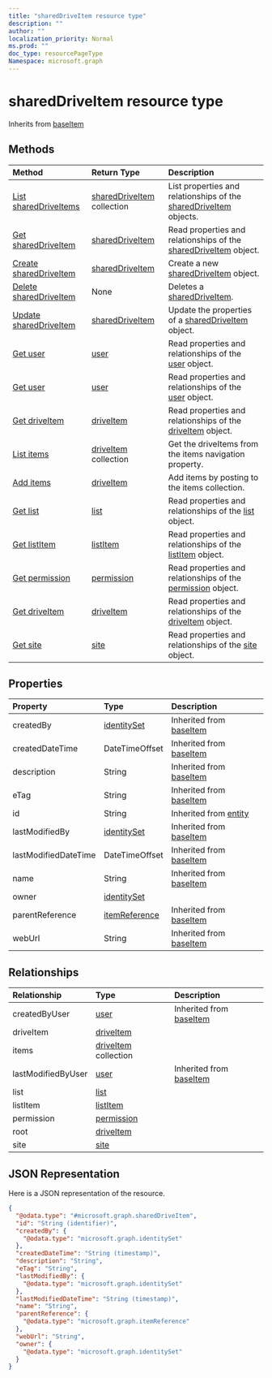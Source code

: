 ```yaml
---
title: "sharedDriveItem resource type"
description: ""
author: ""
localization_priority: Normal
ms.prod: ""
doc_type: resourcePageType
Namespace: microsoft.graph
---
```



# sharedDriveItem resource type




Inherits from [baseItem](../resources/baseItem.md)

## Methods
|Method|Return Type|Description|
|:---|:---|:---|
|[List sharedDriveItems](../api/shareddriveitem-list.md)|[sharedDriveItem](../resources/sharedDriveItem.md) collection|List properties and relationships of the [sharedDriveItem](../resources/shareddriveitem.md) objects.|
|[Get sharedDriveItem](../api/shareddriveitem-get.md)|[sharedDriveItem](../resources/sharedDriveItem.md)|Read properties and relationships of the [sharedDriveItem](../resources/shareddriveitem.md) object.|
|[Create sharedDriveItem](../api/shareddriveitem-post-shares.md)|[sharedDriveItem](../resources/sharedDriveItem.md)|Create a new [sharedDriveItem](../resources/shareddriveitem.md) object.|
|[Delete sharedDriveItem](../api/shareddriveitem-delete.md)|None|Deletes a [sharedDriveItem](../resources/shareddriveitem.md).|
|[Update sharedDriveItem](../api/shareddriveitem-update.md)|[sharedDriveItem](../resources/sharedDriveItem.md)|Update the properties of a [sharedDriveItem](../resources/shareddriveitem.md) object.|
|[Get user](../api/user-get.md)|[user](../resources/user.md)|Read properties and relationships of the [user](../resources/user.md) object.|
|[Get user](../api/user-get.md)|[user](../resources/user.md)|Read properties and relationships of the [user](../resources/user.md) object.|
|[Get driveItem](../api/driveitem-get.md)|[driveItem](../resources/driveItem.md)|Read properties and relationships of the [driveItem](../resources/driveitem.md) object.|
|[List items](../api/shareddriveitem-list-items.md)|[driveItem](../resources/driveItem.md) collection|Get the driveItems from the items navigation property.|
|[Add items](../api/shareddriveitem-post-items.md)|[driveItem](../resources/driveItem.md)|Add items by posting to the items collection.|
|[Get list](../api/list-get.md)|[list](../resources/list.md)|Read properties and relationships of the [list](../resources/list.md) object.|
|[Get listItem](../api/listitem-get.md)|[listItem](../resources/listItem.md)|Read properties and relationships of the [listItem](../resources/listitem.md) object.|
|[Get permission](../api/permission-get.md)|[permission](../resources/permission.md)|Read properties and relationships of the [permission](../resources/permission.md) object.|
|[Get driveItem](../api/driveitem-get.md)|[driveItem](../resources/driveItem.md)|Read properties and relationships of the [driveItem](../resources/driveitem.md) object.|
|[Get site](../api/site-get.md)|[site](../resources/site.md)|Read properties and relationships of the [site](../resources/site.md) object.|

## Properties
|Property|Type|Description|
|:---|:---|:---|
|createdBy|[identitySet](../resources/identitySet.md)| Inherited from [baseItem](../resources/baseItem.md)|
|createdDateTime|DateTimeOffset| Inherited from [baseItem](../resources/baseItem.md)|
|description|String| Inherited from [baseItem](../resources/baseItem.md)|
|eTag|String| Inherited from [baseItem](../resources/baseItem.md)|
|id|String| Inherited from [entity](../resources/entity.md)|
|lastModifiedBy|[identitySet](../resources/identitySet.md)| Inherited from [baseItem](../resources/baseItem.md)|
|lastModifiedDateTime|DateTimeOffset| Inherited from [baseItem](../resources/baseItem.md)|
|name|String| Inherited from [baseItem](../resources/baseItem.md)|
|owner|[identitySet](../resources/identitySet.md)||
|parentReference|[itemReference](../resources/itemReference.md)| Inherited from [baseItem](../resources/baseItem.md)|
|webUrl|String| Inherited from [baseItem](../resources/baseItem.md)|

## Relationships
|Relationship|Type|Description|
|:---|:---|:---|
|createdByUser|[user](../resources/user.md)| Inherited from [baseItem](../resources/baseItem.md)|
|driveItem|[driveItem](../resources/driveItem.md)||
|items|[driveItem](../resources/driveItem.md) collection||
|lastModifiedByUser|[user](../resources/user.md)| Inherited from [baseItem](../resources/baseItem.md)|
|list|[list](../resources/list.md)||
|listItem|[listItem](../resources/listItem.md)||
|permission|[permission](../resources/permission.md)||
|root|[driveItem](../resources/driveItem.md)||
|site|[site](../resources/site.md)||

## JSON Representation
Here is a JSON representation of the resource.
<!-- {
  "blockType": "resource",
  "keyProperty": "id",
  "@odata.type": "microsoft.graph.sharedDriveItem",
  "baseType": "microsoft.graph.baseItem",
  "openType": false
}
-->
``` json
{
  "@odata.type": "#microsoft.graph.sharedDriveItem",
  "id": "String (identifier)",
  "createdBy": {
    "@odata.type": "microsoft.graph.identitySet"
  },
  "createdDateTime": "String (timestamp)",
  "description": "String",
  "eTag": "String",
  "lastModifiedBy": {
    "@odata.type": "microsoft.graph.identitySet"
  },
  "lastModifiedDateTime": "String (timestamp)",
  "name": "String",
  "parentReference": {
    "@odata.type": "microsoft.graph.itemReference"
  },
  "webUrl": "String",
  "owner": {
    "@odata.type": "microsoft.graph.identitySet"
  }
}
```

